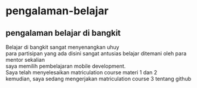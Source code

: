 # pengalaman-belajar
pengalaman belajar di bangkit
--
Belajar di bangkit sangat menyenangkan uhuy<br>
para partisipan yang ada disini sangat antusias belajar ditemani oleh para mentor sekalian<br>
saya memilih pembelajaran mobile development.<br>
Saya telah menyelesaikan matriculation course materi 1 dan 2<br>
kemudian, saya sedang mengerjakan matriculation course 3 tentang github

